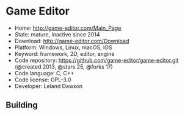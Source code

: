 # Game Editor

- Home: http://game-editor.com/Main_Page
- State: mature, inactive since 2014
- Download: http://game-editor.com/Download
- Platform: Windows, Linux, macOS, iOS
- Keyword: framework, 2D, editor, engine
- Code repository: https://github.com/game-editor/game-editor.git (@created 2013, @stars 25, @forks 17)
- Code language: C, C++
- Code license: GPL-3.0
- Developer: Leland Dawson

## Building
